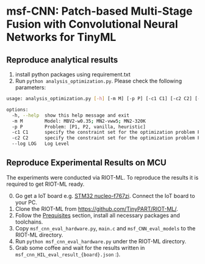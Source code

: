 # msf-CNN: Patch-based Multi-Stage Fusion with Convolutional Neural Networks for TinyML

## Reproduce analytical results

1. install python packages using requirement.txt
2. Run `python analysis_optimization.py`. Please check the following parameters:

```bash
usage: analysis_optimization.py [-h] [-m M] [-p P] [-c1 C1] [-c2 C2] [--log LOG]

options:
  -h, --help  show this help message and exit
  -m M        Model: MBV2-w0.35; MN2-vww5; MN2-320K
  -p P        Problem: [P1, P2, vanilla, heuristic]
  -c1 C1      specify the constraint set for the optimization problem P1: F_max. format: n1, n2...n_N
  -c2 C2      specify the constraint set for the optimization problem P2: P_max in kB. format: n1, n2...n_N
  --log LOG   Log Level
```

## Reproduce Experimental Results on MCU

The experiments were conducted via RIOT-ML. To reproduce the results it is required to get RIOT-ML ready.

0. Go get a IoT board e.g. [STM32 nucleo-f767zi](https://www.st.com/en/evaluation-tools/nucleo-f767zi.html). Connect the IoT board to your PC.
1. Clone the RIOT-ML from https://github.com/TinyPART/RIOT-ML/.
2. Follow the [Prequisites](https://github.com/TinyPART/RIOT-ML/tree/main?tab=readme-ov-file#prequisites) section, install all necessary packages and toolchains.
3. Copy `msf_cnn_eval_hardware.py`, `main.c` and `msf_CNN_eval_models` to the RIOT-ML directory.
4. Run `python msf_cnn_eval_hardware.py` under the RIOT-ML directory.
5. Grab some coffee and wait for the results written in `msf_cnn_HIL_eval_result_{board}.json` :).